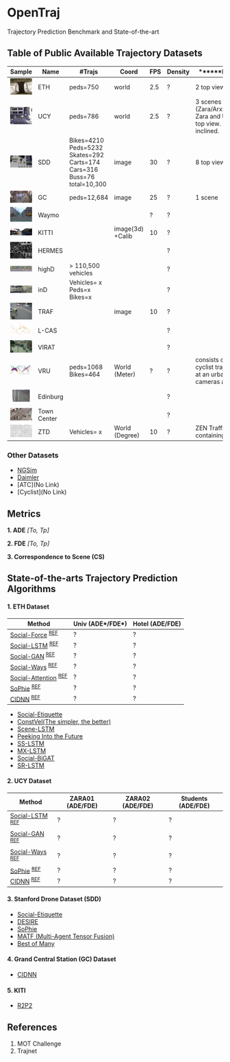 # OpenTraj
Trajectory Prediction Benchmark and State-of-the-art


## Table of Public Available Trajectory Datasets

| Sample	                           | Name |	\#Trajs | Coord | FPS |	Density |	\*\*\*\*\*\*Description\*\*\*\*\*\* |	REF |
| ---------------------------------- | ---- | -------- | ----- | --- | -------- | ----- | ------- |
| ![](ETH/seq_eth/reference.png)     | ETH  | peds=750      | world | 2.5 | ?        | 2 top view scenes      | [[website]](http://www.vision.ee.ethz.ch/en/datasets/) [[paper]](https://ethz.ch/content/dam/ethz/special-interest/baug/igp/photogrammetry-remote-sensing-dam/documents/pdf/pellegrini09iccv.pdf)| 
| ![](UCY/data_zara01/reference.png) | UCY  | peds=786      | world | 2.5 | ?        |   3 scenes (Zara/Arxiepiskopi/University). Zara and University close to top view. Arxiepiskopi more inclined.    | [[website]](https://graphics.cs.ucy.ac.cy/research/downloads/crowd-data) [paper](https://onlinelibrary.wiley.com/doi/full/10.1111/j.1467-8659.2007.01089.x)| 
| ![](SDD/coupa/video3/reference.jpg)| SDD  | Bikes=4210 Peds=5232 Skates=292 Carts=174 Cars=316 Buss=76 total=10,300 | image | 30 | ?        | 8 top view scenes      | [[website]](http://cvgl.stanford.edu/projects/uav_data) [[paper]](http://svl.stanford.edu/assets/papers/ECCV16social.pdf)|
| ![](GC/reference.png)              | GC   | peds=12,684   | image | 25   | ?        |  1 scene  | [[dropbox]](https://www.dropbox.com/s/7y90xsxq0l0yv8d/cvpr2015_pedestrianWalkingPathDataset.rar) [[paper]](http://openaccess.thecvf.com/content_cvpr_2015/html/Yi_Understanding_Pedestrian_Behaviors_2015_CVPR_paper.html)|
| ![](Waymo/reference.jpg)          | Waymo |         |  | ? | ? |  | [website](https://waymo.com/open/) [github](https://github.com/waymo-research/waymo-open-dataset)|
| ![](KITTI/reference.jpg)          | KITTI |         | image(3d) +Calib | 10 | ? |  | [website](http://www.cvlibs.net/datasets/kitti/)|
| ![](HERMES/reference.png)  | HERMES  |       |  |  | ?        |      | [website](https://zenodo.org/record/1054017#.XdZ-d3FKi90)|
| ![](highD/reference.png)     | highD  | > 110,500 vehicles      |  |  | ?        |      | [website](https://www.highd-dataset.com/)|
| ![](inD/reference.png)     | inD  |  Vehicles= x Peds=x Bikes=x |  |  | ?        |      | [website](https://www.ind-dataset.com/)|
| ![](TRAF/reference.png)          | TRAF |         | image | 10 | ? |  | [website](https://gamma.umd.edu/researchdirections/autonomousdriving/trafdataset/) [gDrive](https://drive.google.com/drive/folders/1zKaeboslkqoLdTJbRMyQ0Y9JL3007LRr)|
| ![](L-CAS/reference.png)     | L-CAS  |       |  |  | ?        |      | [website](http://www.vision.ee.ethz.ch/en/datasets/)|
| ![](VIRAT/reference.png)     | VIRAT  |       |  |  | ?        |      | [website](http://viratdata.org/)|
| ![](VRU/reference.png) |  VRU | peds=1068 Bikes=464  | World (Meter) | ? | ? | consists of pedestrian and cyclist trajectories, recorded at an urban intersection using cameras and LiDARs | [website](https://www.th-ab.de/ueber-uns/organisation/labor/kooperative-automatisierte-verkehrssysteme/trajectory-dataset) |
| ![](Edinburg/reference.jpg)     | Edinburg  |       |  |  | ?        |      | [website](http://homepages.inf.ed.ac.uk/rbf/FORUMTRACKING/)|
| ![](Town-Center/reference.jpg)     | Town Center  |      |  |  | ?        |      | [website](https://megapixels.cc/datasets/oxford_town_centre/)|
| ![](ZTD/reference.png)          | ZTD | Vehicles= x   | World (Degree) | 10 | ? | ZEN Traffic Dataset: containing vehicle trajectories | [website](https://zen-traffic-data.net/english/outline/dataset.html)|

<!-- - [Waymo](https://waymo.com/open/)  -->
<!-- - [KITTI](http://www.cvlibs.net/datasets/kitti/) -->
<!-- - [TRAF](https://gamma.umd.edu/researchdirections/autonomousdriving/trafdataset/) -->
<!-- - [ZTD](https://zen-traffic-data.net/english/outline/dataset.html) -->
<!-- - [VRU](https://www.th-ab.de/ueber-uns/organisation/labor/kooperative-automatisierte-verkehrssysteme/trajectory-dataset) -->
<!-- - [L-CAS](https://lcas.lincoln.ac.uk/wp/research/data-sets-software/l-cas-3d-point-cloud-people-dataset/) -->
<!-- - [highD](https://www.highd-dataset.com/) -->
<!-- - [InD](https://www.highd-dataset.com/) -->

<!-- - [HERMES(Seyfried)](https://zenodo.org/record/1054017#.XdZ-d3FKi90)  -->
<!-- - [VIRAT](http://viratdata.org/)  -->
<!-- - [Edinburg](http://homepages.inf.ed.ac.uk/rbf/FORUMTRACKING/)  -->
<!-- - [Town Center](https://megapixels.cc/datasets/oxford_town_centre/) -->

### Other Datasets
- [NGSim](https://catalog.data.gov/dataset/next-generation-simulation-ngsim-vehicle-trajectories)
- [Daimler](http://www.gavrila.net/Datasets/Daimler_Pedestrian_Benchmark_D/daimler_pedestrian_benchmark_d.html)
- [ATC](No Link)
- [Cyclist](No Link)


## Metrics
**1. ADE** _[To, Tp]_

**2. FDE** _[To, Tp]_

**3. Correspondence to Scene (CS)**

## State-of-the-arts Trajectory Prediction Algorithms
#### 1. ETH Dataset
| Method	                                                    | Univ (ADE*/FDE*) |	Hotel (ADE/FDE) |
| ------------------------------------------------------------------------ | -- | -- |
| [Social-Force]() <sup>[REF]()</sup>                                      | ?  | ?  |
| [Social-LSTM]() <sup>[REF]()</sup>                                       | ?  | ?  |
| [Social-GAN](https://github.com/agrimgupta92/sgan) <sup>[REF]()</sup>    | ?  | ?  |
| [Social-Ways](https://github.com/amiryanj/socialways) <sup>[REF]()</sup> | ?  | ?  |
| [Social-Attention]() <sup>[REF]()</sup>                                  | ?  | ?  |
| [SoPhie]() <sup>[REF]()</sup>                                            | ?  | ?  |
| [CIDNN](https://github.com/svip-lab/CIDNN) <sup>[REF]()</sup>            | ?  | ?  |

<!--% Social Force => (https://ieeexplore.ieee.org/stamp/stamp.jsp?arnumber=5995468) -->
<!--% Social Attention => (https://www.ri.cmu.edu/wp-content/uploads/2018/08/main.pdf) -->

- [Social-Etiquette](https://infoscience.epfl.ch/record/230262/files/ECCV16social.pdf)
- [ConstVel(The simpler, the better)](https://arxiv.org/pdf/1903.07933)
- [Scene-LSTM](https://arxiv.org/pdf/1808.04018)
- [Peeking Into the Future](http://openaccess.thecvf.com/content_CVPR_2019/papers/Liang_Peeking_Into_the_Future_Predicting_Future_Person_Activities_and_Locations_CVPR_2019_paper.pdf)
- [SS-LSTM](https://ieeexplore.ieee.org/iel7/8345804/8354104/08354239.pdf)
- [MX-LSTM](http://openaccess.thecvf.com/content_cvpr_2018/papers/Hasan_MX-LSTM_Mixing_Tracklets_CVPR_2018_paper.pdf)
- [Social-BiGAT](http://papers.nips.cc/paper/8308-social-bigat-multimodal-trajectory-forecasting-using-bicycle-gan-and-graph-attention-networks.pdf)
- [SR-LSTM](http://openaccess.thecvf.com/content_CVPR_2019/papers/Zhang_SR-LSTM_State_Refinement_for_LSTM_Towards_Pedestrian_Trajectory_Prediction_CVPR_2019_paper.pdf)

#### 2. UCY Dataset
| Method                                              | ZARA01 (ADE/FDE) | ZARA02 (ADE/FDE) | Students (ADE/FDE) |
| ------------------------------------------------------------------------ | -- | -- | -- |
| [Social-LSTM]() <sup>[REF]()</sup>                                       | ?  | ?  | ?  |
| [Social-GAN](https://github.com/agrimgupta92/sgan) <sup>[REF]()</sup>    | ?  | ?  | ?  |
| [Social-Ways](https://github.com/amiryanj/socialways) <sup>[REF]()</sup> | ?  | ?  | ?  |
| [SoPhie]() <sup>[REF]()</sup>                                            | ?  | ?  | ?  |
| [CIDNN](https://github.com/svip-lab/CIDNN) <sup>[REF]()</sup>            | ?  | ?  | ?  |


#### 3. Stanford Drone Dataset (SDD)
- [Social-Etiquette](https://infoscience.epfl.ch/record/230262/files/ECCV16social.pdf)
- [DESIRE](http://openaccess.thecvf.com/content_cvpr_2017/papers/Lee_DESIRE_Distant_Future_CVPR_2017_paper.pdf)
- [SoPhie](http://openaccess.thecvf.com/content_CVPR_2019/papers/Sadeghian_SoPhie_An_Attentive_GAN_for_Predicting_Paths_Compliant_to_Social_CVPR_2019_paper.pdf)
- [MATF (Multi-Agent Tensor Fusion)](http://openaccess.thecvf.com/content_CVPR_2019/papers/Zhao_Multi-Agent_Tensor_Fusion_for_Contextual_Trajectory_Prediction_CVPR_2019_paper.pdf)
- [Best of Many](http://openaccess.thecvf.com/content_cvpr_2018/papers/Bhattacharyya_Accurate_and_Diverse_CVPR_2018_paper.pdf)

#### 4. Grand Central Station (GC) Dataset
- [CIDNN](http://openaccess.thecvf.com/content_cvpr_2018/papers/Xu_Encoding_Crowd_Interaction_CVPR_2018_paper.pdf)

#### 5. KITI
- [R2P2](http://openaccess.thecvf.com/content_ECCV_2018/papers/Nicholas_Rhinehart_R2P2_A_ReparameteRized_ECCV_2018_paper.pdf)

## References
1. MOT Challenge
2. Trajnet


